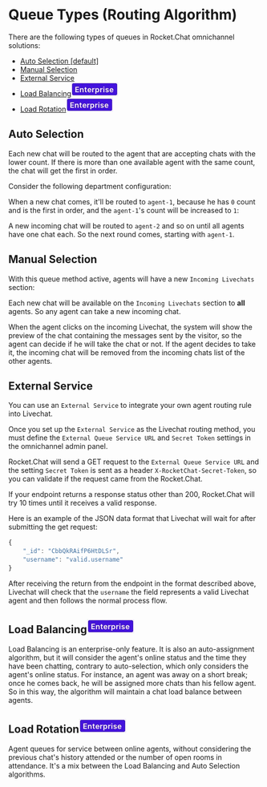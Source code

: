 # Queue Types \(Routing Algorithm\)

There are the following types of queues in Rocket.Chat omnichannel solutions:

* [Auto Selection \[default\]](queue-types-routing-algorithm.md#auto-selection)
* [Manual Selection](queue-types-routing-algorithm.md#manual-selection)
* [External Service](queue-types-routing-algorithm.md#external-service)
* [Load Balancing](queue-types-routing-algorithm.md#load-balancing)![](../../../.gitbook/assets/2021-06-10_22-31-38.jpg) 
* [Load Rotation](queue-types-routing-algorithm.md#load-rotation)![](../../../.gitbook/assets/2021-06-10_22-31-38.jpg) 

## Auto Selection

Each new chat will be routed to the agent that are accepting chats with the lower count. If there is more than one available agent with the same count, the chat will get the first in order.

Consider the following department configuration:

When a new chat comes, it'll be routed to `agent-1`, because he has `0` count and is the first in order, and the `agent-1`'s count will be increased to `1`:

A new incoming chat will be routed to `agent-2` and so on until all agents have one chat each. So the next round comes, starting with `agent-1`.

## Manual Selection

With this queue method active, agents will have a new `Incoming Livechats` section:

Each new chat will be available on the `Incoming Livechats` section to **all** agents. So any agent can take a new incoming chat.

When the agent clicks on the incoming Livechat, the system will show the preview of the chat containing the messages sent by the visitor, so the agent can decide if he will take the chat or not. If the agent decides to take it, the incoming chat will be removed from the incoming chats list of the other agents.

## External Service

You can use an `External Service` to integrate your own agent routing rule into Livechat.

Once you set up the `External Service` as the Livechat routing method, you must define the `External Queue Service URL` and `Secret Token` settings in the omnichannel admin panel.

Rocket.Chat will send a GET request to the `External Queue Service URL` and the setting `Secret Token` is sent as a header `X-RocketChat-Secret-Token`, so you can validate if the request came from the Rocket.Chat.

If your endpoint returns a response status other than 200, Rocket.Chat will try 10 times until it receives a valid response.

Here is an example of the JSON data format that Livechat will wait for after submitting the get request:

```javascript
{
    "_id": "CbbQkRAifP6HtDLSr",
    "username": "valid.username"
}
```

After receiving the return from the endpoint in the format described above, Livechat will check that the `username` the field represents a valid Livechat agent and then follows the normal process flow.

## Load Balancing![](../../../.gitbook/assets/2021-06-10_22-31-38.jpg) 

Load Balancing is an enterprise-only feature. It is also an auto-assignment algorithm, but it will consider the agent's online status and the time they have been chatting, contrary to auto-selection, which only considers the agent's online status. For instance, an agent was away on a short break; once he comes back, he will be assigned more chats than his fellow agent. So in this way, the algorithm will maintain a chat load balance between agents.

## Load Rotation![](../../../.gitbook/assets/2021-06-10_22-31-38.jpg) 

Agent queues for service between online agents, without considering the previous chat's history attended or the number of open rooms in attendance. It's a mix between the Load Balancing and Auto Selection algorithms.

